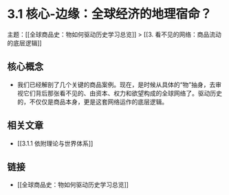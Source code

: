 # 3.1 核心-边缘：全球经济的地理宿命？

主题：[[全球商品史：物如何驱动历史学习总览]] > [[3. 看不见的网络：商品流动的底层逻辑]]

## 核心概念

- 我们已经解剖了几个关键的商品案例。现在，是时候从具体的“物”抽身，去审视它们背后那张看不见的、由资本、权力和欲望构成的全球网络了。驱动历史的，不仅仅是商品本身，更是这套网络运作的底层逻辑。

## 相关文章

- [[3.1.1 依附理论与世界体系]]

## 链接

- [[全球商品史：物如何驱动历史学习总览]]
